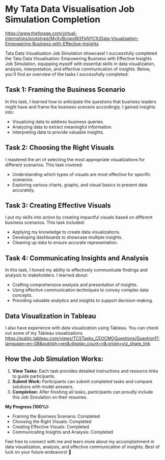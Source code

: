 # My Tata Data Visualisation Job Simulation Completion
https://www.theforage.com/virtual-internships/prototype/MyXvBcppsW2FkNYCX/Data-Visualisation-Empowering-Business-with-Effective-Insights

Tata Data Visualisation Job Simulation showcase! I successfully completed the Tata Data Visualisation: Empowering Business with Effective Insights Job Simulation, equipping myself with essential skills in data visualization, analysis, interpretation, and effective communication of insights. Below, you'll find an overview of the tasks I successfully completed:

## Task 1: Framing the Business Scenario

In this task, I learned how to anticipate the questions that business leaders might have and frame the business scenario accordingly. I gained insights into:

- Visualizing data to address business queries.
- Analyzing data to extract meaningful information.
- Interpreting data to provide valuable insights.

## Task 2: Choosing the Right Visuals

I mastered the art of selecting the most appropriate visualizations for different scenarios. This task covered:

- Understanding which types of visuals are most effective for specific scenarios.
- Exploring various charts, graphs, and visual basics to present data accurately.

## Task 3: Creating Effective Visuals

I put my skills into action by creating impactful visuals based on different business scenarios. This task included:

- Applying my knowledge to create data visualizations.
- Developing dashboards to showcase multiple insights.
- Cleaning up data to ensure accurate representation.

## Task 4: Communicating Insights and Analysis

In this task, I honed my ability to effectively communicate findings and analysis to stakeholders. I learned about:

- Crafting comprehensive analysis and presentation of insights.
- Using effective communication techniques to convey complex data concepts.
- Providing valuable analytics and insights to support decision-making.

## Data Visualization in Tableau

I also have experience with data visualization using Tableau. You can check out some of my Tableau visualizations 
https://public.tableau.com/views/TCSTasks_CEOCMOQuestions/Question1?:language=en-GB&publish=yes&:display_count=n&:origin=viz_share_link

## How the Job Simulation Works:

1. **View Tasks:** Each task provides detailed instructions and resource links to guide participants.
2. **Submit Work:** Participants can submit completed tasks and compare solutions with model answers.
3. **Completion:** After finishing all tasks, participants can proudly include this Job Simulation on their resumes.

**My Progress (100%):**
- Framing the Business Scenario: Completed
- Choosing the Right Visuals: Completed
- Creating Effective Visuals: Completed
- Communicating Insights and Analysis: Completed

Feel free to connect with me and learn more about my accomplishment in data visualization, analysis, and effective communication of insights. Best of luck on your future endeavors! 🎉
